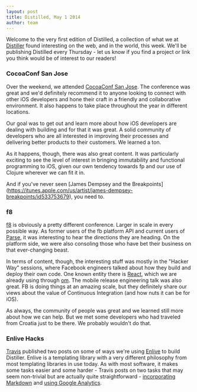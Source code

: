 ```yaml
---
layout: post
title: Distilled, May 1 2014
author: team
---
```


Welcome to the very first edition of Distilled, a collection of what
we at [Distiller](http://distiller.io) found interesting on the web,
and in the world, this week. We'll be publishing Distilled every
Thursday - let us know if you find a project or link you think would be
of interest to our
readers!

### CocoaConf San Jose

Over the weekend, we attended [CocoaConf San Jose](http://cocoaconf.com/sanjose-2014/home).
The conference was great and we'd definitely recommend it to anyone looking to connect with
other iOS developers and hone their craft in a friendly and collaborative environment. It
also happens to take place throughout the year in different locations.

Our goal was to get out and learn more about how iOS developers are dealing with building
and for that it was great. A solid community of developers who are all interested in
improving their processes and delivering better products to their customers. We learned a
ton.

As it happens, though, there was also great content. It was particularly exciting
to see the level of interest in bringing immutability and functional programming to iOS,
given our own tendency towards fp and our use of Clojure wherever we can fit it in.

And if you've never seen [James Dempsey and the Breakpoints]
(https://itunes.apple.com/us/artist/james-dempsey-breakpoints/id533753679), you need to.

### f8

[f8](https://fbf8.com/) is obviously a pretty different conference.  Larger in scale in every
possible way. As former users of the fb platform API and current users of [Parse](http://parse.com),
it was interesting to hear the directions they are heading. On the platform side, we were also
consoling those who have bet their business on that ever-changing beast.

In terms of content, though, the interesting stuff was mostly in the "Hacker Way" sessions, where
Facebook engineers talked about how they build and deploy their own code. One known entity there is
[React](http://facebook.github.io/react/), which we are already using through [om](https://github.com/swannodette/om).
The mobile release engineering talk was also great. FB is doing things at an amazing scale, but they definitely
share our views about the value of Continuous Integration (and how nuts it can be for iOS).

As always, the community of people was great and we learned still more about how we can help. But we met some
developers who had traveled from Croatia just to be there. We probably wouldn't do that.

### Enlive Hacks

[Travis](http://github.com/travis) published two posts on some of ways
we're using [Enlive](https://github.com/cgrand/enlive) to build
Distiller. Enlive is a templating library with a very different
philosophy from most templating libraries in use today. As with most
software, it makes some tasks easier and some harder - Travis posts on
two tasks that may seem non-trivial but are actually quite
straightforward -
[incorporating Markdown](http://hiim.tv/2014/04/28/enlive-templates-in-markdown/)
and
[using Google Analytics](http://hiim.tv/clojure/2014/05/01/google-analytics-with-enlive/).
